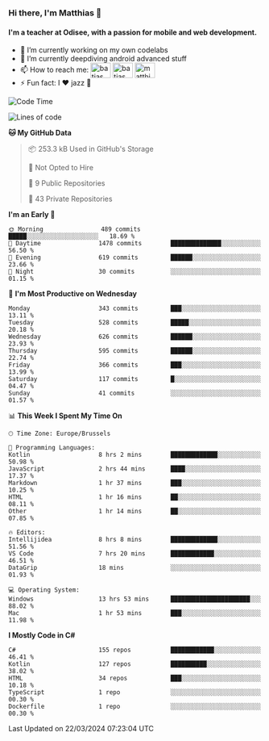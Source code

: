 ### Hi there, I'm Matthias 👋

#### I'm a teacher at Odisee, with a passion for mobile and web development.

- 🔭 I’m currently working on my own codelabs
- 🌱 I’m currently deepdiving android advanced stuff
- 📫 How to reach me: <a href="https://dev.to/batjas" target="_blank"><img align="center" src="https://raw.githubusercontent.com/rahuldkjain/github-profile-readme-generator/master/src/images/icons/Social/devto.svg" alt="batjas" height="30" width="40" /></a>
<a href="https://twitter.com/batjas" target="_blank"><img align="center" src="https://raw.githubusercontent.com/rahuldkjain/github-profile-readme-generator/master/src/images/icons/Social/twitter.svg" alt="batjas" height="30" width="40" /></a>
<a href="https://linkedin.com/in/matthiasdruwé" target="_blank"><img align="center" src="https://raw.githubusercontent.com/rahuldkjain/github-profile-readme-generator/master/src/images/icons/Social/linked-in-alt.svg" alt="matthiasdruwé" height="30" width="40" /></a>
- ⚡ Fun fact: I ❤ jazz 🎷


<!--START_SECTION:waka-->
![Code Time](http://img.shields.io/badge/Code%20Time-1%2C151%20hrs%2046%20mins-blue)

![Lines of code](https://img.shields.io/badge/From%20Hello%20World%20I%27ve%20Written-4.7%20million%20lines%20of%20code-blue)

**🐱 My GitHub Data** 

> 📦 253.3 kB Used in GitHub's Storage 
 > 
> 🚫 Not Opted to Hire
 > 
> 📜 9 Public Repositories 
 > 
> 🔑 43 Private Repositories 
 > 
**I'm an Early 🐤** 

```text
🌞 Morning                489 commits         █████░░░░░░░░░░░░░░░░░░░░   18.69 % 
🌆 Daytime                1478 commits        ██████████████░░░░░░░░░░░   56.50 % 
🌃 Evening                619 commits         ██████░░░░░░░░░░░░░░░░░░░   23.66 % 
🌙 Night                  30 commits          ░░░░░░░░░░░░░░░░░░░░░░░░░   01.15 % 
```
📅 **I'm Most Productive on Wednesday** 

```text
Monday                   343 commits         ███░░░░░░░░░░░░░░░░░░░░░░   13.11 % 
Tuesday                  528 commits         █████░░░░░░░░░░░░░░░░░░░░   20.18 % 
Wednesday                626 commits         ██████░░░░░░░░░░░░░░░░░░░   23.93 % 
Thursday                 595 commits         ██████░░░░░░░░░░░░░░░░░░░   22.74 % 
Friday                   366 commits         ███░░░░░░░░░░░░░░░░░░░░░░   13.99 % 
Saturday                 117 commits         █░░░░░░░░░░░░░░░░░░░░░░░░   04.47 % 
Sunday                   41 commits          ░░░░░░░░░░░░░░░░░░░░░░░░░   01.57 % 
```


📊 **This Week I Spent My Time On** 

```text
🕑︎ Time Zone: Europe/Brussels

💬 Programming Languages: 
Kotlin                   8 hrs 2 mins        █████████████░░░░░░░░░░░░   50.98 % 
JavaScript               2 hrs 44 mins       ████░░░░░░░░░░░░░░░░░░░░░   17.37 % 
Markdown                 1 hr 37 mins        ███░░░░░░░░░░░░░░░░░░░░░░   10.25 % 
HTML                     1 hr 16 mins        ██░░░░░░░░░░░░░░░░░░░░░░░   08.11 % 
Other                    1 hr 14 mins        ██░░░░░░░░░░░░░░░░░░░░░░░   07.85 % 

🔥 Editors: 
Intellijidea             8 hrs 8 mins        █████████████░░░░░░░░░░░░   51.56 % 
VS Code                  7 hrs 20 mins       ████████████░░░░░░░░░░░░░   46.51 % 
DataGrip                 18 mins             ░░░░░░░░░░░░░░░░░░░░░░░░░   01.93 % 

💻 Operating System: 
Windows                  13 hrs 53 mins      ██████████████████████░░░   88.02 % 
Mac                      1 hr 53 mins        ███░░░░░░░░░░░░░░░░░░░░░░   11.98 % 
```

**I Mostly Code in C#** 

```text
C#                       155 repos           ████████████░░░░░░░░░░░░░   46.41 % 
Kotlin                   127 repos           ██████████░░░░░░░░░░░░░░░   38.02 % 
HTML                     34 repos            ███░░░░░░░░░░░░░░░░░░░░░░   10.18 % 
TypeScript               1 repo              ░░░░░░░░░░░░░░░░░░░░░░░░░   00.30 % 
Dockerfile               1 repo              ░░░░░░░░░░░░░░░░░░░░░░░░░   00.30 % 
```




 Last Updated on 22/03/2024 07:23:04 UTC
<!--END_SECTION:waka-->
